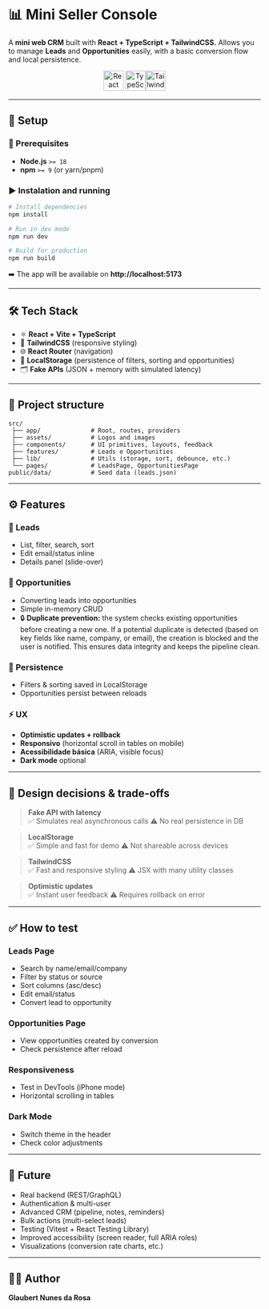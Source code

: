# 📊 Mini Seller Console

A **mini web CRM** built with **React + TypeScript + TailwindCSS.**
Allows you to manage **Leads** and **Opportunities** easily, with a basic conversion flow and local persistence.

<p align="center"><img src="https://cdn.jsdelivr.net/gh/devicons/devicon/icons/react/react-original.svg" height="40" alt="React"/> <img src="https://cdn.jsdelivr.net/gh/devicons/devicon/icons/typescript/typescript-original.svg" height="40" alt="TypeScript"/><img src="https://www.vectorlogo.zone/logos/tailwindcss/tailwindcss-icon.svg" height="40" alt="Tailwind CSS"/></p>

---

## 🚀 Setup

### 🔧 Prerequisites

- **Node.js** `>= 18`
- **npm** `>= 9` (or yarn/pnpm)

### ▶️ Instalation and running

```bash
# Install dependencies
npm install

# Run in dev mode
npm run dev

# Build for production
npm run build
```

➡️ The app will be available on **http://localhost:5173**

---

## 🛠️ Tech Stack

- ⚛️ **React + Vite + TypeScript**
- 🎨 **TailwindCSS** (responsive styling)
- 🌐 **React Router** (navigation)
- 💾 **LocalStorage** (persistence of filters, sorting and opportunities)
- 🗂️ **Fake APIs** (JSON + memory with simulated latency)

---

## 📂 Project structure

```
src/
 ├── app/              # Root, routes, providers
 ├── assets/           # Logos and images
 ├── components/       # UI primitives, layouts, feedback
 ├── features/         # Leads e Opportunities
 ├── lib/              # Utils (storage, sort, debounce, etc.)
 └── pages/            # LeadsPage, OpportunitiesPage
public/data/           # Seed data (leads.json)
```

---

## ⚙️ Features

### 👥 Leads

- List, filter, search, sort
- Edit email/status inline
- Details panel (slide-over)

### 💼 Opportunities

- Converting leads into opportunities
- Simple in-memory CRUD
- 🔒 **Duplicate prevention:** the system checks existing opportunities
  before creating a new one. If a potential duplicate is detected
  (based on key fields like name, company, or email), the creation
  is blocked and the user is notified. This ensures data integrity
  and keeps the pipeline clean.

### 📌 Persistence

- Filters & sorting saved in LocalStorage
- Opportunities persist between reloads

### ⚡ UX

- **Optimistic updates + rollback**
- **Responsivo** (horizontal scroll in tables on mobile)
- **Acessibilidade básica** (ARIA, visible focus)
- **Dark mode** optional

---

## 🎯 Design decisions & trade-offs

> **Fake API with latency**  
> ✅ Simulates real asynchronous calls
> ⚠️ No real persistence in DB

> **LocalStorage**  
> ✅ Simple and fast for demo
> ⚠️ Not shareable across devices

> **TailwindCSS**  
> ✅ Fast and responsive styling
> ⚠️ JSX with many utility classes

> **Optimistic updates**  
> ✅ Instant user feedback
> ⚠️ Requires rollback on error

---

## ✅ How to test

### Leads Page

- Search by name/email/company
- Filter by status or source
- Sort columns (asc/desc)
- Edit email/status
- Convert lead to opportunity

### Opportunities Page

- View opportunities created by conversion
- Check persistence after reload

### Responsiveness

- Test in DevTools (iPhone mode)
- Horizontal scrolling in tables

### Dark Mode

- Switch theme in the header
- Check color adjustments

---

## 🔮 Future

- Real backend (REST/GraphQL)
- Authentication & multi-user
- Advanced CRM (pipeline, notes, reminders)
- Bulk actions (multi-select leads)
- Testing (Vitest + React Testing Library)
- Improved accessibility (screen reader, full ARIA roles)
- Visualizations (conversion rate charts, etc.)

---

## 👨‍💻 Author

**Glaubert Nunes da Rosa**
